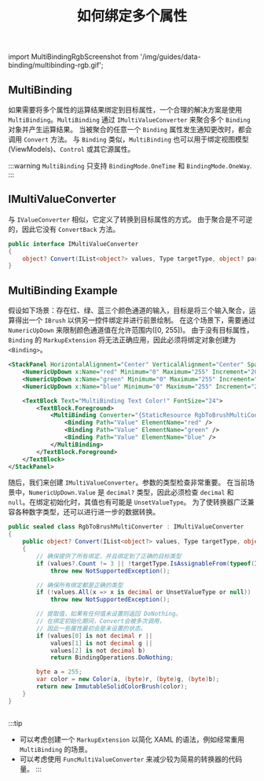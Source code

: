 ﻿---
id: how-to-bind-multiple-properties
title: 如何绑定多个属性
---

import MultiBindingRgbScreenshot from '/img/guides/data-binding/multibinding-rgb.gif';

## MultiBinding

如果需要将多个属性的运算结果绑定到目标属性，一个合理的解决方案是使用 `MultiBinding`。`MultiBinding` 通过 `IMultiValueConverter` 来聚合多个 `Binding` 对象并产生运算结果。
当被聚合的任意一个 `Binding` 属性发生通知更改时，都会调用 `Convert` 方法。
与 `Binding` 类似，`MultiBinding` 也可以用于绑定视图模型(ViewModels)、`Control` 或其它源属性。

:::warning
`MultiBinding` 只支持 `BindingMode.OneTime` 和 `BindingMode.OneWay`.
:::

## IMultiValueConverter

与 `IValueConverter` 相似，它定义了转换到目标属性的方式。
由于聚合是不可逆的，因此它没有 `ConvertBack` 方法。

```csharp
public interface IMultiValueConverter
{
    object? Convert(IList<object?> values, Type targetType, object? parameter, CultureInfo culture);
}
```

## MultiBinding Example

假设如下场景：存在红、绿、蓝三个颜色通道的输入，目标是将三个输入聚合，运算得出一个 `IBrush` 以供另一控件绑定并进行前景绘制。
在这个场景下，需要通过 `NumericUpDown` 来限制颜色通道值在允许范围内([0, 255])。
由于没有目标属性，`Binding` 的 `MarkupExtension` 将无法正确应用，因此必须将绑定对象创建为 `<Binding>`。

```xml
<StackPanel HorizontalAlignment="Center" VerticalAlignment="Center" Spacing="8">
    <NumericUpDown x:Name="red" Minimum="0" Maximum="255" Increment="20" Value="0" Foreground="Red" />
    <NumericUpDown x:Name="green" Minimum="0" Maximum="255" Increment="20" Value="0" Foreground="Green" />
    <NumericUpDown x:Name="blue" Minimum="0" Maximum="255" Increment="20" Value="0" Foreground="Blue" />

    <TextBlock Text="MultiBinding Text Color!" FontSize="24">
        <TextBlock.Foreground>
            <MultiBinding Converter="{StaticResource RgbToBrushMultiConverter}">
                <Binding Path="Value" ElementName="red" />
                <Binding Path="Value" ElementName="green" />
                <Binding Path="Value" ElementName="blue" />
            </MultiBinding>
        </TextBlock.Foreground>
    </TextBlock>
</StackPanel>
```

随后，我们来创建 `IMultiValueConverter`。参数的类型检查非常重要。
在当前场景中，`NumericUpDown.Value` 是 `decimal?` 类型，因此必须检查 `decimal` 和 `null`。在绑定初始化时，其值也有可能是 `UnsetValueType`。
为了使转换器广泛兼容各种数字类型，还可以进行进一步的数据转换。

```csharp title='转换器实现'
public sealed class RgbToBrushMultiConverter : IMultiValueConverter
{
    public object? Convert(IList<object?> values, Type targetType, object? parameter, CultureInfo culture)
    {
        // 确保提供了所有绑定，并且绑定到了正确的目标类型
        if (values?.Count != 3 || !targetType.IsAssignableFrom(typeof(ImmutableSolidColorBrush)))
            throw new NotSupportedException();

        // 确保所有绑定都是正确的类型
        if (!values.All(x => x is decimal or UnsetValueType or null))
            throw new NotSupportedException();

        // 提取值，如果有任何值未设置则返回 DoNothing。
        // 在绑定初始化期间，Convert会被多次调用，
        // 因此一些属性最初会是未设置的状态。
        if (values[0] is not decimal r ||
            values[1] is not decimal g ||
            values[2] is not decimal b)
            return BindingOperations.DoNothing;

        byte a = 255;
        var color = new Color(a, (byte)r, (byte)g, (byte)b);
        return new ImmutableSolidColorBrush(color);
    }
}
```

<img src={MultiBindingRgbScreenshot} alt=''/>

:::tip
* 可以考虑创建一个 `MarkupExtension` 以简化 XAML 的语法，例如经常重用 `MultiBinding` 的场景。
* 可以考虑使用 `FuncMultiValueConverter` 来减少较为简易的转换器的代码量。
:::
